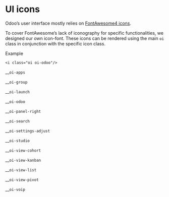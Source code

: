 # UI icons

Odoo’s user interface mostly relies on [FontAwesome4
icons](https://fontawesome.com/v4/icons/).

To cover FontAwesome’s lack of iconography for specific functionalities, we
designed our own icon-font. These icons can be rendered using the main `oi`
class in conjunction with the specific icon class.

Example

    
    
    <i class="oi oi-odoo"/>
    

__`oi-apps`

__`oi-group`

__`oi-launch`

__`oi-odoo`

__`oi-panel-right`

__`oi-search`

__`oi-settings-adjust`

__`oi-studio`

__`oi-view-cohort`

__`oi-view-kanban`

__`oi-view-list`

__`oi-view-pivot`

__`oi-voip`

